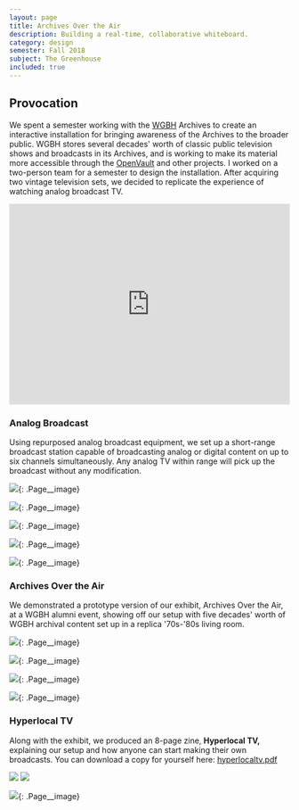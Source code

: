 ```yaml
---
layout: page
title: Archives Over the Air
description: Building a real-time, collaborative whiteboard.
category: design
semester: Fall 2018
subject: The Greenhouse
included: true
---
```


## Provocation

We spent a semester working with the [WGBH](https://www.wgbh.org/) Archives to create an interactive installation for bringing awareness of the Archives to the broader public. WGBH stores several decades' worth of classic public television shows and broadcasts in its Archives, and is working to make its material more accessible through the [OpenVault](http://openvault.wgbh.org/) and other projects. I worked on a two-person team for a semester to design the installation. After acquiring two vintage television sets, we decided to replicate the experience of watching analog broadcast TV.

<iframe style="width: 100%;" src="https://player.vimeo.com/video/280783339" width="640" height="360" frameborder="0" allow="autoplay; fullscreen" allowfullscreen></iframe>

### Analog Broadcast

Using repurposed analog broadcast equipment, we set up a short-range broadcast station capable of broadcasting analog or digital content on up to six channels simultaneously. Any analog TV within range will pick up the broadcast without any modification.

![](/images/archives/pic1.jpg){: .Page__image}

![](/images/archives/pic2.jpg){: .Page__image}

![](/images/archives/pic3.jpg){: .Page__image}

![](/images/archives/pic4.jpg){: .Page__image}

![](/images/archives/pic5.jpg){: .Page__image}

### Archives Over the Air

We demonstrated a prototype version of our exhibit, Archives Over the Air, at a WGBH alumni event, showing off our setup with five decades' worth of WGBH archival content set up in a replica '70s-'80s living room.

![](/images/archives/pic6.jpg){: .Page__image}

![](/images/archives/pic7.jpg){: .Page__image}

![](/images/archives/pic8.jpg){: .Page__image}

![](/images/archives/pic9.jpg){: .Page__image}

### Hyperlocal TV

Along with the exhibit, we produced an 8-page zine, **Hyperlocal TV,** explaining our setup and how anyone can start making their own broadcasts. You can download a copy for yourself here: [hyperlocaltv.pdf](/assets/hyperlocaltv.pdf)

<div class="Page__image-row">
    <img class="Page__image-6" src="/images/archives/pic10.png">
    <img class="Page__image-6" src="/images/archives/pic11.png">
</div>

![](/images/archives/pic12.jpg){: .Page__image}
